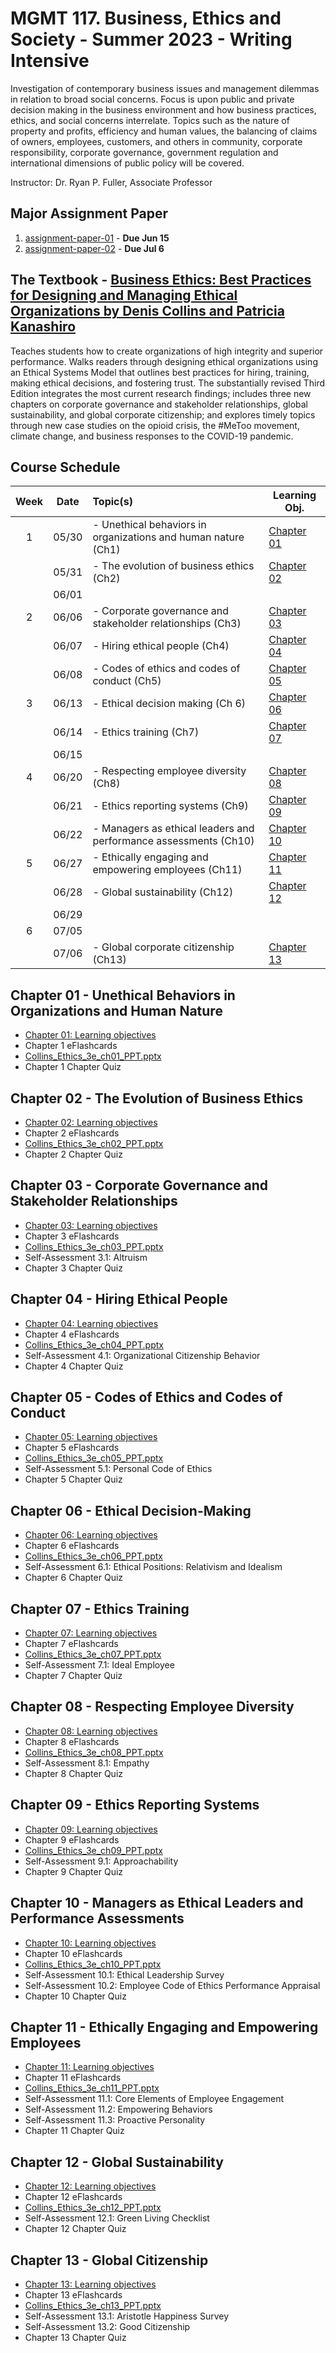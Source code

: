 # MGMT 117. Business, Ethics and Society - Summer 2023 - Writing Intensive

Investigation of contemporary business issues and management dilemmas in relation to broad social concerns. Focus is upon public and private decision making in the business environment and how business practices, ethics, and social concerns interrelate. Topics such as the nature of property and profits, efficiency and human values, the balancing of claims of owners, employees, customers, and others in community, corporate responsibility, corporate governance, government regulation and international dimensions of public policy will be covered.

Instructor: Dr. Ryan P. Fuller, Associate Professor

## Major Assignment Paper

1. [assignment-paper-01](assignment-paper-01.md) - **Due Jun 15**
2. [assignment-paper-02](assignment-paper-02.md) - **Due Jul 6**

## The Textbook - [Business Ethics: Best Practices for Designing and Managing Ethical Organizations by Denis Collins and Patricia Kanashiro](https://www.amazon.com/Business-Ethics-Practices-Designing-Organizations/dp/1544396821/ref=sr_1_1?qid=1685597364&refinements=p_27%3ADenis+Collins&s=books&sr=1-1&text=Denis+Collins)

Teaches students how to create organizations of high integrity and superior performance. Walks readers through designing ethical organizations using an Ethical Systems Model that outlines best practices for hiring, training, making ethical decisions, and fostering trust. The substantially revised Third Edition integrates the most current research findings; includes three new chapters on corporate governance and stakeholder relationships, global sustainability, and global corporate citizenship; and explores timely topics through new case studies on the opioid crisis, the \#MeToo movement, climate change, and business responses to the COVID-19 pandemic.

## Course Schedule

| Week | Date  | Topic(s)                                                         | Learning Obj.                                             |
| :----: | ----- |:---------------------------------------------------------------- | --------------------------------------------------------- |
| 1    | 05/30 | - Unethical behaviors in organizations and human nature (Ch1)    | [Chapter 01](chapter-01-unethical-behaviors-in-organizations-and-human-nature/Chapter%2001%20-%20Learning%20objectives.md) |
|      | 05/31 | - The evolution of business ethics (Ch2)                         | [Chapter 02](chapter-02-the-evolution-of-business-ethics/Chapter%2002%20-%20Learning%20objectives.md) |
|      | 06/01 |                                                                  |                                                           |
| 2    | 06/06 | - Corporate governance and stakeholder relationships (Ch3)       | [Chapter 03](chapter-03-corporate-governance-and-stakeholder-relationships/Chapter%2003%20-%20Learning%20objectives.md) |
|      | 06/07 | - Hiring ethical people (Ch4)                                    | [Chapter 04](chapter-04-hiring-ethical-people/Chapter%2004%20-%20Learning%20objectives.md) |
|      | 06/08 | - Codes of ethics and codes of conduct (Ch5)                     | [Chapter 05](chapter-05-codes-of%20ethics-and-codes-of-conduct/Chapter%2005%20-%20Learning%20objectives.md) |
| 3    | 06/13 | - Ethical decision making (Ch 6)                                 | [Chapter 06](chapter-06-ethical-decision-making/Chapter%2006%20-%20Learning%20objectives.md) |
|      | 06/14 | - Ethics training (Ch7)                                          | [Chapter 07](chapter-07-ethics-training/Chapter%2007%20-%20Learning%20objectives.md) |
|      | 06/15 |                                                                  |                                                           |
| 4    | 06/20 | - Respecting employee diversity (Ch8)                            | [Chapter 08](chapter-08-respecting-employee-diversity/Chapter%2008%20-%20Learning%20objectives.md) |
|      | 06/21 | - Ethics reporting systems (Ch9)                                 | [Chapter 09](chapter-09-ethics-reporting-systems/Chapter%2009%20-%20Learning%20objectives.md) |
|      | 06/22 | - Managers as ethical leaders and performance assessments (Ch10) | [Chapter 10](chapter-10-managers-as-ethical-leaders-and-performance-assessments/Chapter%2010%20-%20Learning%20objectives.md) |
| 5    | 06/27 | - Ethically engaging and empowering employees (Ch11)             | [Chapter 11](chapter-11-ethically-engaging-and-empowering-employees/Chapter%2011%20-%20Learning%20objectives.md) |
|      | 06/28 | - Global sustainability (Ch12)                                   | [Chapter 12](chapter-12-global-sustainability/Chapter%2012%20-%20Learning%20objectives.md) |
|      | 06/29 |                                                                  |                                                           |
| 6    | 07/05 |                                                                  |                                                           |
|      | 07/06 | - Global corporate citizenship (Ch13)                            | [Chapter 13](chapter-13-global-citizenship/Chapter%2013%20-%20Learning%20objectives.md) |

## Chapter 01 - Unethical Behaviors in Organizations and Human Nature

- [Chapter 01: Learning objectives](chapter-01-unethical-behaviors-in-organizations-and-human-nature/Chapter%2001%20-%20Learning%20objectives.md)
- Chapter 1 eFlashcards
- [Collins_Ethics_3e_ch01_PPT.pptx](chapter-01-unethical-behaviors-in-organizations-and-human-nature/Collins_Ethics_3e_ch01_PPT.pptx)
- Chapter 1 Chapter Quiz

## Chapter 02 - The Evolution of Business Ethics

- [Chapter 02: Learning objectives](chapter-02-the-evolution-of-business-ethics/Chapter%2002%20-%20Learning%20objectives.md)
- Chapter 2 eFlashcards
- [Collins_Ethics_3e_ch02_PPT.pptx](chapter-02-the-evolution-of-business-ethics/Collins_Ethics_3e_ch02_PPT.pptx)
- Chapter 2 Chapter Quiz

## Chapter 03 - Corporate Governance and Stakeholder Relationships

- [Chapter 03: Learning objectives](chapter-03-corporate-governance-and-stakeholder-relationships/Chapter%2003%20-%20Learning%20objectives.md)
- Chapter 3 eFlashcards
- [Collins_Ethics_3e_ch03_PPT.pptx](chapter-03-corporate-governance-and-stakeholder-relationships/Collins_Ethics_3e_ch03_PPT.pptx)
- Self-Assessment 3.1: Altruism
- Chapter 3 Chapter Quiz

## Chapter 04 - Hiring Ethical People

- [Chapter 04: Learning objectives](chapter-04-hiring-ethical-people/Chapter%2004%20-%20Learning%20objectives.md)
- Chapter 4 eFlashcards
- [Collins_Ethics_3e_ch04_PPT.pptx](chapter-04-hiring-ethical-people/Collins_Ethics_3e_ch04_PPT.pptx)
- Self-Assessment 4.1: Organizational Citizenship Behavior
- Chapter 4 Chapter Quiz

## Chapter 05 - Codes of Ethics and Codes of Conduct

- [Chapter 05: Learning objectives](chapter-05-codes-of%20ethics-and-codes-of-conduct/Chapter%2005%20-%20Learning%20objectives.md)
- Chapter 5 eFlashcards
- [Collins_Ethics_3e_ch05_PPT.pptx](chapter-05-codes-of%20ethics-and-codes-of-conduct/Collins_Ethics_3e_ch05_PPT.pptx)
- Self-Assessment 5.1: Personal Code of Ethics
- Chapter 5 Chapter Quiz

## Chapter 06 - Ethical Decision-Making

- [Chapter 06: Learning objectives](chapter-06-ethical-decision-making/Chapter%2006%20-%20Learning%20objectives.md)
- Chapter 6 eFlashcards
- [Collins_Ethics_3e_ch06_PPT.pptx](chapter-06-ethical-decision-making/Collins_Ethics_3e_ch06_PPT.pptx)
- Self-Assessment 6.1: Ethical Positions: Relativism and Idealism
- Chapter 6 Chapter Quiz

## Chapter 07 - Ethics Training

- [Chapter 07: Learning objectives](chapter-07-ethics-training/Chapter%2007%20-%20Learning%20objectives.md)
- Chapter 7 eFlashcards
- [Collins_Ethics_3e_ch07_PPT.pptx](chapter-07-ethics-training/Collins_Ethics_3e_ch07_PPT.pptx)
- Self-Assessment 7.1: Ideal Employee
- Chapter 7 Chapter Quiz

## Chapter 08 - Respecting Employee Diversity

- [Chapter 08: Learning objectives](chapter-08-respecting-employee-diversity/Chapter%2008%20-%20Learning%20objectives.md)
- Chapter 8 eFlashcards
- [Collins_Ethics_3e_ch08_PPT.pptx](chapter-08-respecting-employee-diversity/Collins_Ethics_3e_ch08_PPT.pptx)
- Self-Assessment 8.1: Empathy
- Chapter 8 Chapter Quiz

## Chapter 09 - Ethics Reporting Systems

- [Chapter 09: Learning objectives](chapter-09-ethics-reporting-systems/Chapter%2009%20-%20Learning%20objectives.md)
- Chapter 9 eFlashcards
- [Collins_Ethics_3e_ch09_PPT.pptx](chapter-09-ethics-reporting-systems/Collins_Ethics_3e_ch09_PPT.pptx)
- Self-Assessment 9.1: Approachability
- Chapter 9 Chapter Quiz

## Chapter 10 - Managers as Ethical Leaders and Performance Assessments

- [Chapter 10: Learning objectives](chapter-10-managers-as-ethical-leaders-and-performance-assessments/Chapter%2010%20-%20Learning%20objectives.md)
- Chapter 10 eFlashcards
- [Collins_Ethics_3e_ch10_PPT.pptx](chapter-10-managers-as-ethical-leaders-and-performance-assessments/Collins_Ethics_3e_ch10_PPT.pptx)
- Self-Assessment 10.1: Ethical Leadership Survey
- Self-Assessment 10.2: Employee Code of Ethics Performance Appraisal
- Chapter 10 Chapter Quiz

## Chapter 11 - Ethically Engaging and Empowering Employees

- [Chapter 11: Learning objectives](chapter-11-ethically-engaging-and-empowering-employees/Chapter%2011%20-%20Learning%20objectives.md)
- Chapter 11 eFlashcards
- [Collins_Ethics_3e_ch11_PPT.pptx](chapter-11-ethically-engaging-and-empowering-employees/Collins_Ethics_3e_ch11_PPT.pptx)
- Self-Assessment 11.1: Core Elements of Employee Engagement
- Self-Assessment 11.2: Empowering Behaviors
- Self-Assessment 11.3: Proactive Personality
- Chapter 11 Chapter Quiz

## Chapter 12 - Global Sustainability

- [Chapter 12: Learning objectives](chapter-12-global-sustainability/Chapter%2012%20-%20Learning%20objectives.md)
- Chapter 12 eFlashcards
- [Collins_Ethics_3e_ch12_PPT.pptx](chapter-12-global-sustainability/Collins_Ethics_3e_ch12_PPT.pptx)
- Self-Assessment 12.1: Green Living Checklist
- Chapter 12 Chapter Quiz

## Chapter 13 - Global Citizenship

- [Chapter 13: Learning objectives](chapter-13-global-citizenship/Chapter%2013%20-%20Learning%20objectives.md)
- Chapter 13 eFlashcards
- [Collins_Ethics_3e_ch13_PPT.pptx](chapter-13-global-citizenship/Collins_Ethics_3e_ch13_PPT.pptx)
- Self-Assessment 13.1: Aristotle Happiness Survey
- Self-Assessment 13.2: Good Citizenship
- Chapter 13 Chapter Quiz
